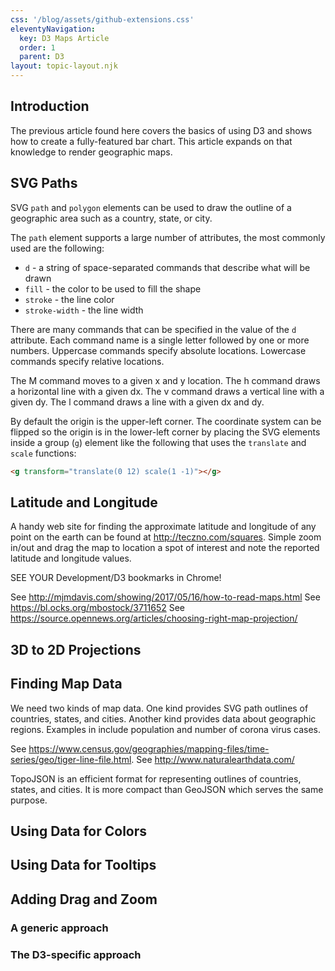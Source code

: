 ```yaml
---
css: '/blog/assets/github-extensions.css'
eleventyNavigation:
  key: D3 Maps Article
  order: 1
  parent: D3
layout: topic-layout.njk
---
```


## Introduction

The previous article found here covers the basics of using D3
and shows how to create a fully-featured bar chart.
This article expands on that knowledge to render geographic maps.

## SVG Paths

SVG `path` and `polygon` elements can be used to draw
the outline of a geographic area such as a country, state, or city.

The `path` element supports a large number of attributes,
the most commonly used are the following:

- `d` - a string of space-separated commands that describe what will be drawn
- `fill` - the color to be used to fill the shape
- `stroke` - the line color
- `stroke-width` - the line width

There are many commands that can be specified in the value of the `d` attribute.
Each command name is a single letter followed by one or more numbers.
Uppercase commands specify absolute locations.
Lowercase commands specify relative locations.

The M command moves to a given x and y location.
The h command draws a horizontal line with a given dx.
The v command draws a vertical line with a given dy.
The l command draws a line with a given dx and dy.

By default the origin is the upper-left corner.
The coordinate system can be flipped so the origin is in the lower-left corner
by placing the SVG elements inside a group (`g`) element like the following
that uses the `translate` and `scale` functions:

```html
<g transform="translate(0 12) scale(1 -1)"></g>
```

## Latitude and Longitude

A handy web site for finding the approximate latitude and longitude
of any point on the earth can be found at <http://teczno.com/squares>.
Simple zoom in/out and drag the map to location a spot of interest
and note the reported latitude and longitude values.

SEE YOUR Development/D3 bookmarks in Chrome!

See http://mjmdavis.com/showing/2017/05/16/how-to-read-maps.html
See https://bl.ocks.org/mbostock/3711652
See https://source.opennews.org/articles/choosing-right-map-projection/

## 3D to 2D Projections

## Finding Map Data

We need two kinds of map data.
One kind provides SVG path outlines of countries, states, and cities.
Another kind provides data about geographic regions.
Examples in include population and number of corona virus cases.

See https://www.census.gov/geographies/mapping-files/time-series/geo/tiger-line-file.html.
See http://www.naturalearthdata.com/

TopoJSON is an efficient format for representing outlines of countries, states, and cities.
It is more compact than GeoJSON which serves the same purpose.

## Using Data for Colors

## Using Data for Tooltips

## Adding Drag and Zoom

### A generic approach

### The D3-specific approach
